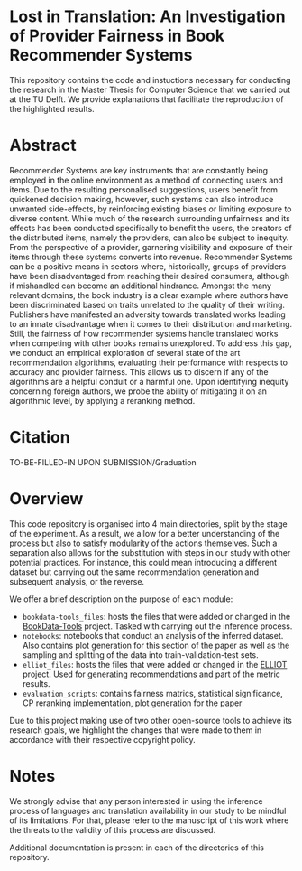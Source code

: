 # Lost in Translation: An Investigation of Provider Fairness in Book Recommender Systems

This repository contains the code and instuctions necessary for conducting the research in the Master Thesis for Computer Science that we carried out at the TU Delft. 
We provide explanations that facilitate the reproduction of the highlighted results.

# Abstract

Recommender Systems are key instruments that are constantly being employed in the online environment
as a method of connecting users and items. Due to the resulting personalised suggestions, users benefit
from quickened decision making, however, such systems can also introduce unwanted side-effects, by
reinforcing existing biases or limiting exposure to diverse content. While much of the research surrounding
unfairness and its effects has been conducted specifically to benefit the users, the creators of the distributed
items, namely the providers, can also be subject to inequity. From the perspective of a provider, garnering
visibility and exposure of their items through these systems converts into revenue. Recommender Systems
can be a positive means in sectors where, historically, groups of providers have been disadvantaged from
reaching their desired consumers, although if mishandled can become an additional hindrance. Amongst
the many relevant domains, the book industry is a clear example where authors have been discriminated
based on traits unrelated to the quality of their writing. Publishers have manifested an adversity towards
translated works leading to an innate disadvantage when it comes to their distribution and marketing. Still,
the fairness of how recommender systems handle translated works when competing with other books
remains unexplored. To address this gap, we conduct an empirical exploration of several state of the art
recommendation algorithms, evaluating their performance with respects to accuracy and provider fairness.
This allows us to discern if any of the algorithms are a helpful conduit or a harmful one. Upon identifying
inequity concerning foreign authors, we probe the ability of mitigating it on an algorithmic level, by applying
a reranking method.

# Citation
TO-BE-FILLED-IN UPON SUBMISSION/Graduation

# Overview

This code repository is organised into 4 main directories, split by the stage of the experiment. As a result, we allow for a better understanding of the process but also to satisfy modularity of the actions themselves.
Such a separation also allows for the substitution with steps in our study with other potential practices. For instance, this could mean introducing a different dataset but carrying out the same recommendation generation and subsequent analysis, or the reverse.

We offer a brief description on the purpose of each module:
- `bookdata-tools_files`: hosts the files that were added or changed in the [BookData-Tools](https://github.com/PIReTship/bookdata-tools) project. Tasked with carrying out the inference process.
- `notebooks`: notebooks that conduct an analysis of the inferred dataset. Also contains plot generation for this section of the paper as well as the sampling and splitting of the data into train-validation-test sets.
- `elliot_files`: hosts the files that were added or changed in the [ELLIOT](https://github.com/sisinflab/elliot) project. Used for generating recommendations and part of the metric results.
- `evaluation_scripts`: contains fairness matrics, statistical significance, CP reranking implementation, plot generation for the paper


Due to this project making use of two other open-source tools to achieve its research goals, we highlight the changes that were made to them in accordance with their respective copyright policy.

# Notes

We strongly advise that any person interested in using the inference process of languages and translation availability in our study to be mindful of its limitations.
For that, please refer to the manuscript of this work where the threats to the validity of this process are discussed.

Additional documentation is present in each of the directories of this repository.